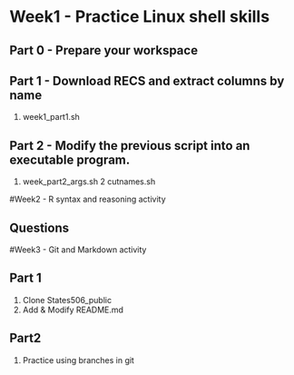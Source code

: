 # Week1 - Practice Linux shell skills

## Part 0 - Prepare your workspace

## Part 1 - Download RECS and extract columns by name
1. week1_part1.sh 

## Part 2 - Modify the previous script into an executable program.
1. week_part2_args.sh
2 cutnames.sh

#Week2 - R syntax and reasoning activity
## Questions

#Week3 - Git and Markdown activity

## Part 1
1. Clone States506_public
2. Add & Modify README.md

## Part2 
1. Practice using branches in git
